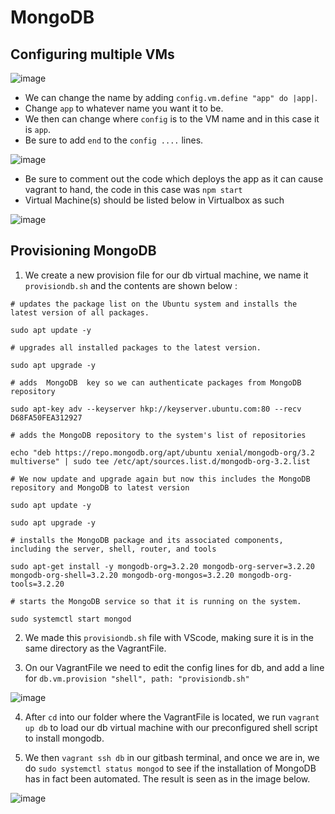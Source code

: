 # MongoDB

## Configuring multiple VMs

![image](https://user-images.githubusercontent.com/129314018/233058390-c20d1c24-bfd4-4dba-b464-cd479fe4556d.png)

* We can change the name by adding `config.vm.define "app" do |app|`. 
* Change `app` to whatever name you want it to be.
* We then can change where `config` is to the VM name and in this case it is `app`.
* Be sure to add `end` to the `config ....` lines.

![image](https://user-images.githubusercontent.com/129314018/233061537-bcd45d79-97f0-4118-ae61-0a5c883d02f5.png)
* Be sure to comment out the code which deploys the app as it can cause vagrant to hand, the code in this case was `npm start`
* Virtual Machine(s) should be listed below in Virtualbox as such

![image](https://user-images.githubusercontent.com/129314018/233074885-9255bbe7-b536-4394-bd8f-fc4366eeff62.png)

## Provisioning MongoDB

1.  We create a new provision file for our db virtual machine, we name it `provisiondb.sh` and the contents are shown below :

```
# updates the package list on the Ubuntu system and installs the latest version of all packages.

sudo apt update -y

# upgrades all installed packages to the latest version.

sudo apt upgrade -y

# adds  MongoDB  key so we can authenticate packages from MongoDB repository

sudo apt-key adv --keyserver hkp://keyserver.ubuntu.com:80 --recv D68FA50FEA312927

# adds the MongoDB repository to the system's list of repositories

echo "deb https://repo.mongodb.org/apt/ubuntu xenial/mongodb-org/3.2 multiverse" | sudo tee /etc/apt/sources.list.d/mongodb-org-3.2.list

# We now update and upgrade again but now this includes the MongoDB repository and MongoDB to latest version

sudo apt update -y

sudo apt upgrade -y

# installs the MongoDB package and its associated components, including the server, shell, router, and tools

sudo apt-get install -y mongodb-org=3.2.20 mongodb-org-server=3.2.20 mongodb-org-shell=3.2.20 mongodb-org-mongos=3.2.20 mongodb-org-tools=3.2.20

# starts the MongoDB service so that it is running on the system.

sudo systemctl start mongod
```
2.  We made this `provisiondb.sh` file with VScode, making sure it is in the same directory as the VagrantFile.

3.  On our VagrantFile we need to edit the config lines for db, and add a line for `db.vm.provision "shell", path: "provisiondb.sh"`

![image](https://user-images.githubusercontent.com/129314018/233094384-83e73626-2d8d-48de-ace2-bbc29c83d0cb.png)

4.  After `cd` into our folder where the VagrantFile is located, we run `vagrant up db` to load our db virtual machine with our preconfigured shell script to install mongodb.

5.  We then `vagrant ssh db` in our gitbash terminal, and once we are in, we do `sudo systemctl status mongod` to see if 
the installation of MongoDB has in fact been automated. The result is seen as in the image below.

![image](https://user-images.githubusercontent.com/129314018/233098024-0aefc07e-6eb4-42d5-a86b-4b0a3efeb935.png)






